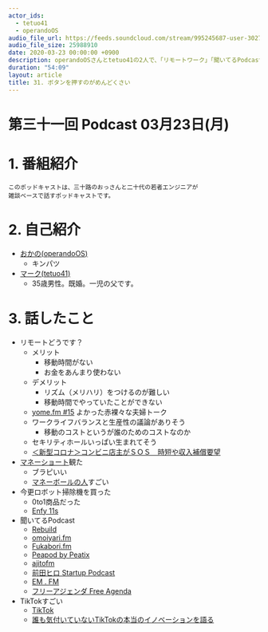 ```yaml
---
actor_ids:
  - tetuo41
  - operandoOS
audio_file_url: https://feeds.soundcloud.com/stream/995245687-user-302747142-yarukinai-31-2020-03-23.mp3
audio_file_size: 25988910
date: 2020-03-23 00:00:00 +0900
description: operandoOSさんとtetuo41の2人で、「リモートワーク」「聞いてるPodcast」「TikTok」について話しました。
duration: "54:09"
layout: article
title: 31. ボタンを押すのがめんどくさい
---
```


# 第三十一回 Podcast 03月23日(月)

# 1. 番組紹介
    このポッドキャストは、三十路のおっさんと二十代の若者エンジニアが
    雑談ベースで話すポッドキャストです。

# 2. 自己紹介
- [おかの(operandoOS)](https://twitter.com/operandoOS)
    - キンパツ
- [マーク(tetuo41)](https://twitter.com/tetuo41)
    - 35歳男性。既婚。一児の父です。

# 3. 話したこと
- リモートどうです？
    - メリット
        - 移動時間がない
        - お金をあんまり使わない
    - デメリット
        - リズム（メリハリ）をつけるのが難しい
        - 移動時間でやっていたことができない
    - [yome.fm #15](https://yomefm.github.io/episode/15) よかった赤裸々な夫婦トーク
    - ワークライフバランスと生産性の議論がありそう
        - 移動のコストというが誰のためのコストなのか
    - セキリティホールいっぱい生まれてそう
    - [＜新型コロナ＞コンビニ店主がＳＯＳ　時短や収入補償要望](https://www.tokyo-np.co.jp/article/economics/list/202003/CK2020031102000137.html)
- [マネーショート](https://www.netflix.com/jp/title/80075560)観た
    - ブラピいい
    - [マネーボールの人](https://ja.wikipedia.org/wiki/%E3%83%9E%E3%82%A4%E3%82%B1%E3%83%AB%E3%83%BB%E3%83%AB%E3%82%A4%E3%82%B9)すごい
- 今更ロボット掃除機を買った
    - 0to1商品だった
    - [Enfy 11s](https://www.amazon.co.jp/dp/B07D7TR3D5)
- 聞いてるPodcast
    - [Rebuild](http://rebuild.fm/)
    - [omoiyari.fm](https://lean-agile.fm/)
    - [Fukabori.fm](https://fukabori.fm/)
    - [Peapod by Peatix](https://podcasts.apple.com/us/podcast/peapod-by-peatix/id1492885511)
    - [ajitofm](https://ajito.fm/)
    - [前田ヒロ Startup Podcast](https://podcasts.apple.com/jp/podcast/hiromaeda-com-startup-podcast/id1320815302)
    - [EM . FM](https://anchor.fm/em-fm)
    - [フリーアジェンダ Free Agenda](https://www.youtube.com/channel/UCwqw4dONGHyAT10L9F24vRg)
- TikTokすごい
    - [TikTok](https://www.tiktok.com/ja/)
    - [誰も気付いていないTikTokの本当のイノベーションを語る](https://toricago.hatenablog.com/entry/2019/01/02/080000)
